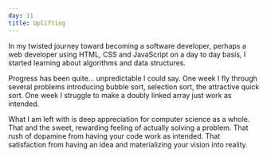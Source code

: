 ```yaml
---
day: 11
title: Uplifting
---
```


In my twisted journey toward becoming a software developer, perhaps a web developer using HTML, CSS and JavaScript on a day to day basis, I started learning about algorithms and data structures.

Progress has been quite... unpredictable I could say. One week I fly through several problems introducing bubble sort, selection sort, the attractive quick sort. One week I struggle to make a doubly linked array just work as intended.

What I am left with is deep appreciation for computer science as a whole. That and the sweet, rewarding feeling of actually solving a problem. That rush of dopamine from having your code work as intended. That satisfaction from having an idea and materializing your vision into reality.
